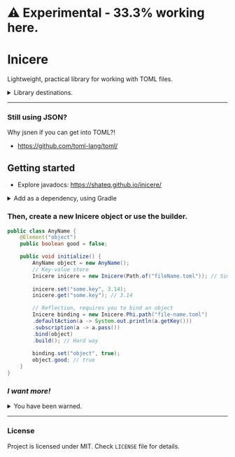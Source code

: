 # ⚠ Experimental - 33.3% working here.

# **Inicere**
Lightweight, practical library for working with TOML files.

<details>
<summary>Library destinations.</summary>
Lightweight implementation to work on multiple files using simple operations (with event handler) built on top of the `java.nio package`.
</details>

<hr>

### Still using JSON?
Why jsnen if you can get into TOML?!

- https://github.com/toml-lang/toml/

## Getting started
- Explore javadocs: https://shateq.github.io/inicere/

<details>
<summary>Add as a dependency, using Gradle</summary>

```groovy
repositories {
    maven { url "https://jitpack.io" }
}

dependencies {
    modImplementation("cf.shateq:Inicere:(Version tag)")
    include("cf.shateq:Inicere:(Version tag)")
}
```
</details>

### Then, create a new Inicere object or use the builder.

```java
public class AnyName {
    @Element("object")
    public boolean good = false;

    public void initialize() {
        AnyName object = new AnyName();
        // Key-value store
        Inicere inicere = new Inicere(Path.of("fileName.toml")); // Simple way
        
        inicere.set("some.key", 3.14);
        inicere.get("some.key"); // 3.14

        // Reflection, requires you to bind an object
        Inicere binding = new Inicere.Phi.path("file-name.toml")
        .defaultAction(a -> System.out.println(a.getKey()))
        .subscription(a -> a.pass())
        .bind(object)
        .build(); // Hard way
        
        binding.set("object", true);
        object.good; // true
    }
}
```

### *I want more!*

<details>
<summary>You have been warned.</summary>

```java
public class Main {
    public static void main(String[] args) {
        Inicere paths = new Inicere(Path.of("file-name.toml"));
        i.bind(new DefaultFile());
        i.bound().key$to$integer; // 2

        i.set("key.to.integer", 4);
        i.bound().key$to$integer // 4

        Inicere sections = new Inicere(new AsAFile());
        sections.set("version", "1.0.1");

        sections.get("version"); // "1.0.1"
    }

    @DataSection
    class DefaultFile {
       public boolean bool = false;
       public int key$to$integer = 2;
       // This field won't be processed
       transient String weatherOutside = "appealing";
    }

    @DataSection("as-a-file.toml")
    class AsAFile {
        String version = "1.0.0";
        double pi = 3.14;
    }
}

```
</details>
<hr>

### **License**
Project is licensed under MIT. Check `LICENSE` file for details.
